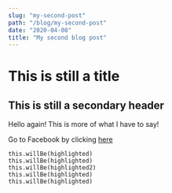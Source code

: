 ```yaml
---
slug: "my-second-post"
path: "/blog/my-second-post"
date: "2020-04-08"
title: "My second blog post"
---
```


# This is still a title

## This is still a secondary header

Hello again! This is more of what I have to say!

Go to Facebook by clicking [here](https://www.facebook.com)

```js{1-3}
this.willBe(highlighted)
this.willBe(highlighted)
this.willBe(highlighted2)
this.willBe(highlighted)
this.willBe(highlighted)
```

